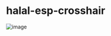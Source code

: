 # halal-esp-crosshair

![image](https://github.com/user-attachments/assets/4755b636-70b8-423e-9bd3-7dd5ba320cb7)
